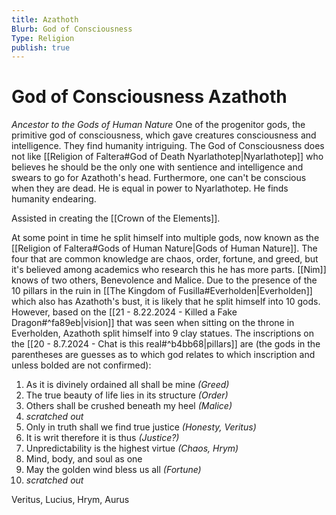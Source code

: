 ```yaml
---
title: Azathoth
Blurb: God of Consciousness
Type: Religion
publish: true
---
```


# God of Consciousness Azathoth

_Ancestor to the Gods of Human Nature_
One of the progenitor gods, the primitive god of consciousness, which gave creatures consciousness and intelligence. They find humanity intriguing. The God of Consciousness does not like [[Religion of Faltera#God of Death Nyarlathotep|Nyarlathotep]] who believes he should be the only one with sentience and intelligence and swears to go for Azathoth's head. Furthermore, one can't be conscious when they are dead. He is equal in power to Nyarlathotep. He finds humanity endearing.

Assisted in creating the [[Crown of the Elements]].

At some point in time he split himself into multiple gods, now known as the [[Religion of Faltera#Gods of Human Nature|Gods of Human Nature]]. The four that are common knowledge are chaos, order, fortune, and greed, but it's believed among academics who research this he has more parts. [[Nim]] knows of two others, Benevolence and Malice. Due to the presence of the 10 pillars in the ruin in [[The Kingdom of Fusilla#Everholden|Everholden]] which also has Azathoth's bust, it is likely that he split himself into 10 gods. However, based on the [[21 - 8.22.2024 - Killed a Fake Dragon#^fa89eb|vision]] that was seen when sitting on the throne in Everholden, Azathoth split himself into 9 clay statues. The inscriptions on the [[20 - 8.7.2024 - Chat is this real#^b4bb68|pillars]] are (the gods in the parentheses are guesses as to which god relates to which inscription and unless bolded are not confirmed):

1. As it is divinely ordained all shall be mine _(Greed)_
2. The true beauty of life lies in its structure _(Order)_
3. Others shall be crushed beneath my heel _(Malice)_
4. _scratched out_
5. Only in truth shall we find true justice _(Honesty, Veritus)_
6. It is writ therefore it is thus _(Justice?)_
7. Unpredictability is the highest virtue _(Chaos, Hrym)_
8. Mind, body, and soul as one
9. May the golden wind bless us all _(Fortune)_
10. _scratched out_

Veritus, Lucius, Hrym, Aurus
